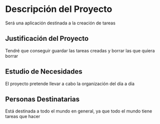 # Descripción del Proyecto

Será una aplicación destinada a la creación de tareas

## Justificación del Proyecto

Tendré que conseguir guardar las tareas creadas y borrar las que quiera borrar

## Estudio de Necesidades

El proyecto pretende llevar a cabo la organización del día a día

## Personas Destinatarias

Está destinada a todo el mundo en general, ya que todo el mundo tiene tareas que hacer
